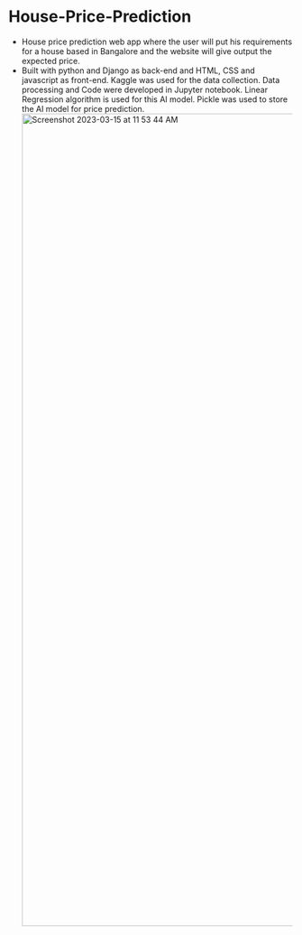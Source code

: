 # House-Price-Prediction

<ul>
<li>House price prediction web app where the user will put his requirements for a house based in Bangalore and the website will give output the expected price.
<li>
Built with python and Django as back-end and HTML, CSS and javascript as front-end. Kaggle was used for the data collection. Data processing and Code were developed in Jupyter notebook. Linear Regression algorithm is used for this AI model. Pickle was used to store the AI model for price prediction.



<img width="1439" alt="Screenshot 2023-03-15 at 11 53 44 AM" src="https://user-images.githubusercontent.com/73235813/227493612-128dab61-df4d-48bc-8ad8-9ef49efd4148.png">

